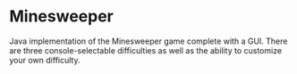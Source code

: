 # Minesweeper
Java implementation of the Minesweeper game complete with a GUI. There are three console-selectable
difficulties as well as the ability to customize your own difficulty. 
